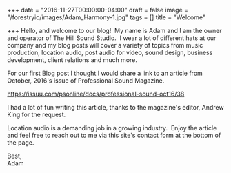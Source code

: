 +++
date = "2016-11-27T00:00:00-04:00"
draft = false
image = "/forestryio/images/Adam_Harmony-1.jpg"
tags = []
title = "Welcome"

+++
Hello, and welcome to our blog!  My name is Adam and I am the owner and operator of The Hill Sound Studio.  I wear a lot of different hats at our company and my blog posts will cover a variety of topics from music production, location audio, post audio for video, sound design, business development, client relations and much more.

For our first Blog post I thought I would share a link to an article from October, 2016's issue of Professional Sound Magazine.

https://issuu.com/psonline/docs/professional-sound-oct16/38

I had a lot of fun writing this article, thanks to the magazine's editor, Andrew King for the request.    

Location audio is a demanding job in a growing industry.  Enjoy the article and feel free to reach out to me via this site's contact form at the bottom of the page.    

Best,  
Adam